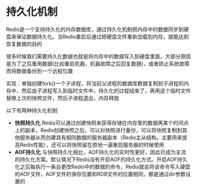 # 持久化机制

Redis是一个支持持久化的内存数据库，通过持久化机制把内存中的数据同步到硬盘来保证数据持久化。当Redis重启后通过把硬盘文件重新加载到内存，就能达到恢复数据的目的

很多时候我们需要持久化数据也就是将内存中的数据写入到硬盘里面，大部分原因是为了之后重用数据(比如重启机器，机器故障之后回复数据)，或者防止系统故障而将数据备份到一个远程位置

实现：单独创建fork()一个子进程，将当前父进程的数据库数据复制到子进程的内存中，然后由子进程写入到临时文件中，持久化的过程结束了，再用这个临时文件替换上次的快照文件，然后子进程退出，内存释放

以下有两种持久化机制

* **快照持久化**
  Redis可以通过创建快照来获得存储在内存里的数据再某个时间点上的副本，Redis创建快照之后，可以对快照进行备份，可以将快照复制到其他服务器从而创建具有相同数据的服务器副本（Redis主从结构，主要用来提高Redis性能），还可以将快照留在原地一遍重启服务器的时候使用
* **AOF持久化**
  与快照持久化相比，AOF持久化的实时性更好，因此已成为主流的持久化方案。默认情况下Redis没有开启AOF的持久化方式。开启AOF持久化之后每执行一条会更改Redis中的数据的命令，Redis就会将该命令写入硬盘的AOF文件，AOF文件的保存位置和RDB文件的位置相同，都是通过dir参数设置的
